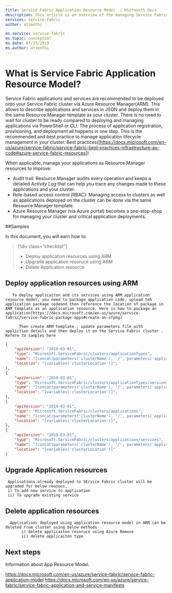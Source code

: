 ```yaml
---
title: Service Fabric Application Resource Model  | Microsoft Docs
description: This article is an overview of the managing Service Fabric Application through ARM(Azure Resource Manager).
services: service-fabric
author: atsenthi 

ms.service: service-fabric
ms.topic: conceptual 
ms.date: 07/25/2019
ms.author: atsenthi 
---
```


# What is  Service Fabric Application Resource Model?

Service Fabric applications and services are recommended to be deployed onto your Service Fabric cluster via Azure Resource Manager(ARM). This allows to describe applications and services in JSON and deploy them in the same Resource Manager template as your cluster. There is no need to wait for cluster to be ready compared to deploying and managing applications via PowerShell or CLI. The process of application registration, provisioning, and deployment all happens in one step. This is the recommended and best practice to manage application lifecycle management in your cluster. Best practices([https://docs.microsoft.com/en-us/azure/service-fabric/service-fabric-best-practices-infrastructure-as-code#azure-service-fabric-resources])

When applicable, manage your applications as Resource Manager resources to improve:
* Audit trail: Resource Manager audits every operation and keeps a detailed *Activity Log* that can help you trace any changes made to these applications and your cluster.
* Role-based access control (RBAC): Managing access to clusters as well as applications deployed on the cluster can be done via the same Resource Manager template.
* Azure Resource Manager (via Azure portal) becomes a one-stop-shop for managing your cluster and critical application deployments.



##Samples 


In this document, you will earn how to:

> [!div class="checklist"]
> * Deploy application resources using ARM 
> * Upgrade application resoruce using ARM
> * Delete Application resource 

## Deploy application resources using ARM  
       To deploy applicaiton and its services using ARM application resource model, you need to package application code, upload teh application package codeand then reference the location of package in ARM template as an application resource. Here is how to package an application[https://docs.microsoft.com/en-us/azure/service-fabric/service-fabric-package-apps#create-an-sfpkg]
          
          Then create ARM template , update parameters file with appliction details and then deploy it on the Service Fabric cluster . Refere to samples here
           
           
          
          
```json
{
    "apiVersion": "2019-03-01",
    "type": "Microsoft.ServiceFabric/clusters/applicationTypes",
    "name": "[concat(parameters('clusterName'), '/', parameters('applicationTypeName'))]",
    "location": "[variables('clusterLocation')]",
},
{
    "apiVersion": "2019-03-01",
    "type": "Microsoft.ServiceFabric/clusters/applicationTypes/versions",
    "name": "[concat(parameters('clusterName'), '/', parameters('applicationTypeName'), '/', parameters('applicationTypeVersion'))]",
    "location": "[variables('clusterLocation')]",
},
{
    "apiVersion": "2019-03-01",
    "type": "Microsoft.ServiceFabric/clusters/applications",
    "name": "[concat(parameters('clusterName'), '/', parameters('applicationName'))]",
    "location": "[variables('clusterLocation')]",
},
{
    "apiVersion": "2019-03-01",
    "type": "Microsoft.ServiceFabric/clusters/applications/services",
    "name": "[concat(parameters('clusterName'), '/', parameters('applicationName'), '/', parameters('serviceName'))]",
    "location": "[variables('clusterLocation')]"
}
```



## Upgrade Application resources
     Applications already deployed to SErvice Fabric cluster will be upgraded for below reasons,
     i) To add new service to application
     ii) To upgrade existing service
     
## Delete application resources
      Applications deployed using application resource model in ARM can be deleted from cluster using below methods
           i) delete applicaiton resoruce using Azure Remove
           ii) delete applicaiton type
           
## 

## Next steps


Information about App Resource Model.

https://docs.microsoft.com/en-us/azure/service-fabric/service-fabric-application-model
https://docs.microsoft.com/en-us/azure/service-fabric/service-fabric-application-and-service-manifests
